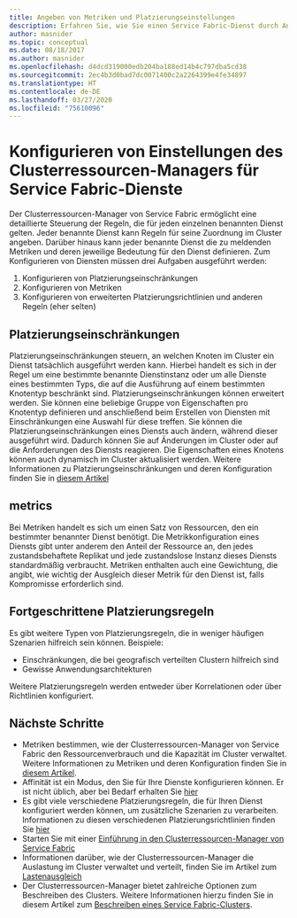 ```yaml
---
title: Angeben von Metriken und Platzierungseinstellungen
description: Erfahren Sie, wie Sie einen Service Fabric-Dienst durch Angeben von Metriken, Platzierungseinschränkungen und anderen Platzierungsrichtlinien beschreiben.
author: masnider
ms.topic: conceptual
ms.date: 08/18/2017
ms.author: masnider
ms.openlocfilehash: d4dcd319000edb204ba188ed14b4c797dba5cd38
ms.sourcegitcommit: 2ec4b3d0bad7dc0071400c2a2264399e4fe34897
ms.translationtype: HT
ms.contentlocale: de-DE
ms.lasthandoff: 03/27/2020
ms.locfileid: "75610096"
---
```

# <a name="configuring-cluster-resource-manager-settings-for-service-fabric-services"></a>Konfigurieren von Einstellungen des Clusterressourcen-Managers für Service Fabric-Dienste
Der Clusterressourcen-Manager von Service Fabric ermöglicht eine detaillierte Steuerung der Regeln, die für jeden einzelnen benannten Dienst gelten. Jeder benannte Dienst kann Regeln für seine Zuordnung im Cluster angeben. Darüber hinaus kann jeder benannte Dienst die zu meldenden Metriken und deren jeweilige Bedeutung für den Dienst definieren. Zum Konfigurieren von Diensten müssen drei Aufgaben ausgeführt werden:

1. Konfigurieren von Platzierungseinschränkungen
2. Konfigurieren von Metriken
3. Konfigurieren von erweiterten Platzierungsrichtlinien und anderen Regeln (eher selten)

## <a name="placement-constraints"></a>Platzierungseinschränkungen
Platzierungseinschränkungen steuern, an welchen Knoten im Cluster ein Dienst tatsächlich ausgeführt werden kann. Hierbei handelt es sich in der Regel um eine bestimmte benannte Dienstinstanz oder um alle Dienste eines bestimmten Typs, die auf die Ausführung auf einem bestimmten Knotentyp beschränkt sind. Platzierungseinschränkungen können erweitert werden. Sie können eine beliebige Gruppe von Eigenschaften pro Knotentyp definieren und anschließend beim Erstellen von Diensten mit Einschränkungen eine Auswahl für diese treffen. Sie können die Platzierungseinschränkungen eines Diensts auch ändern, während dieser ausgeführt wird. Dadurch können Sie auf Änderungen im Cluster oder auf die Anforderungen des Diensts reagieren. Die Eigenschaften eines Knotens können auch dynamisch im Cluster aktualisiert werden. Weitere Informationen zu Platzierungseinschränkungen und deren Konfiguration finden Sie in [diesem Artikel](service-fabric-cluster-resource-manager-cluster-description.md#node-properties-and-placement-constraints)

## <a name="metrics"></a>metrics
Bei Metriken handelt es sich um einen Satz von Ressourcen, den ein bestimmter benannter Dienst benötigt. Die Metrikkonfiguration eines Diensts gibt unter anderem den Anteil der Ressource an, den jedes zustandsbehaftete Replikat und jede zustandslose Instanz dieses Diensts standardmäßig verbraucht. Metriken enthalten auch eine Gewichtung, die angibt, wie wichtig der Ausgleich dieser Metrik für den Dienst ist, falls Kompromisse erforderlich sind.

## <a name="advanced-placement-rules"></a>Fortgeschrittene Platzierungsregeln
Es gibt weitere Typen von Platzierungsregeln, die in weniger häufigen Szenarien hilfreich sein können. Beispiele:
- Einschränkungen, die bei geografisch verteilten Clustern hilfreich sind
- Gewisse Anwendungsarchitekturen

Weitere Platzierungsregeln werden entweder über Korrelationen oder über Richtlinien konfiguriert.

## <a name="next-steps"></a>Nächste Schritte
- Metriken bestimmen, wie der Clusterressourcen-Manager von Service Fabric den Ressourcenverbrauch und die Kapazität im Cluster verwaltet. Weitere Informationen zu Metriken und deren Konfiguration finden Sie in [diesem Artikel](service-fabric-cluster-resource-manager-metrics.md).
- Affinität ist ein Modus, den Sie für Ihre Dienste konfigurieren können. Er ist nicht üblich, aber bei Bedarf erhalten Sie [hier](service-fabric-cluster-resource-manager-advanced-placement-rules-affinity.md)
- Es gibt viele verschiedene Platzierungsregeln, die für Ihren Dienst konfiguriert werden können, um zusätzliche Szenarien zu verarbeiten. Informationen zu diesen verschiedenen Platzierungsrichtlinien finden Sie [hier](service-fabric-cluster-resource-manager-advanced-placement-rules-placement-policies.md)
- Starten Sie mit einer [Einführung in den Clusterressourcen-Manager von Service Fabric](service-fabric-cluster-resource-manager-introduction.md)
- Informationen darüber, wie der Clusterressourcen-Manager die Auslastung im Cluster verwaltet und verteilt, finden Sie im Artikel zum [Lastenausgleich](service-fabric-cluster-resource-manager-balancing.md)
- Der Clusterressourcen-Manager bietet zahlreiche Optionen zum Beschreiben des Clusters. Weitere Informationen hierzu finden Sie in diesem Artikel zum [Beschreiben eines Service Fabric-Clusters](service-fabric-cluster-resource-manager-cluster-description.md).
